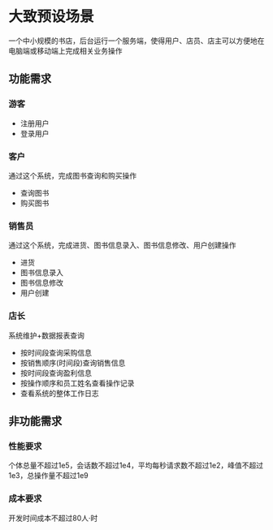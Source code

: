 # 大致预设场景
一个中小规模的书店，后台运行一个服务端，使得用户、店员、店主可以方便地在电脑端或移动端上完成相关业务操作
## 功能需求
### 游客
- 注册用户
- 登录用户
### 客户
通过这个系统，完成图书查询和购买操作
- 查询图书
- 购买图书
### 销售员
通过这个系统，完成进货、图书信息录入、图书信息修改、用户创建操作
- 进货
- 图书信息录入
- 图书信息修改
- 用户创建

### 店长
系统维护+数据报表查询
- 按时间段查询采购信息
- 按销售顺序(时间段)查询销售信息
- 按时间段查询盈利信息
- 按操作顺序和员工姓名查看操作记录
- 查看系统的整体工作日志

## 非功能需求
### 性能要求
个体总量不超过1e5，会话数不超过1e4，平均每秒请求数不超过1e2，峰值不超过1e3，总操作量不超过1e9
### 成本要求
开发时间成本不超过80人·时